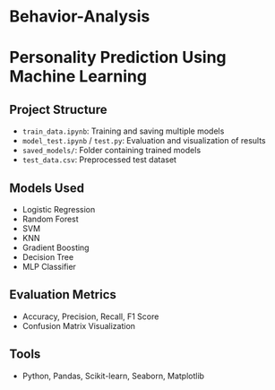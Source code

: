 # Behavior-Analysis
# Personality Prediction Using Machine Learning

## Project Structure
- `train_data.ipynb`: Training and saving multiple models
- `model_test.ipynb` / `test.py`: Evaluation and visualization of results
- `saved_models/`: Folder containing trained models
- `test_data.csv`: Preprocessed test dataset

##  Models Used
- Logistic Regression
- Random Forest
- SVM
- KNN
- Gradient Boosting
- Decision Tree
- MLP Classifier

## Evaluation Metrics
- Accuracy, Precision, Recall, F1 Score
- Confusion Matrix Visualization

##  Tools
- Python, Pandas, Scikit-learn, Seaborn, Matplotlib
